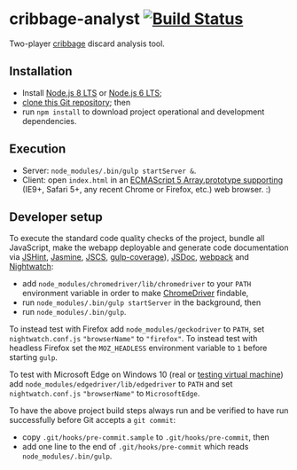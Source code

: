 # cribbage-analyst [![Build Status](https://travis-ci.org/markafitzgerald1/cribbage-analyst.svg?branch=master)](https://travis-ci.org/markafitzgerald1/cribbage-analyst)
Two-player [cribbage](https://en.wikipedia.org/wiki/Cribbage) discard analysis tool.

## Installation
* Install [Node.js 8 LTS](https://nodejs.org/en/download/) or
  [Node.js 6 LTS](https://nodejs.org/en/download/releases/);
* [clone this Git repository](https://help.github.com/articles/cloning-a-repository/); then
* run `npm install` to download project operational and development dependencies.

## Execution
* Server: `node_modules/.bin/gulp startServer &`.
* Client: open `index.html` in an [ECMAScript 5 Array.prototype
  supporting](http://kangax.github.io/compat-table/es5/) (IE9+, Safari 5+, any recent Chrome or
  Firefox, etc.) web browser. :)

## Developer setup
To execute the standard code quality checks of the project, bundle all JavaScript, make the webapp
deployable and generate code documentation via [JSHint](http://jshint.com/),
[Jasmine](http://jasmine.github.io/2.4/introduction.html), [JSCS](http://jscs.info/),
[gulp-coverage](https://github.com/dylanb/gulp-coverage)), [JSDoc](http://usejsdoc.org/index.html),
[webpack](https://webpack.github.io/) and [Nightwatch](http://nightwatchjs.org/):
* add `node_modules/chromedriver/lib/chromedriver` to your `PATH` environment variable in order to
  make [ChromeDriver](http://chromedriver.chromium.org/) findable,
* run `node_modules/.bin/gulp startServer` in the background, then
* run `node_modules/.bin/gulp`.

To instead test with Firefox add `node_modules/geckodriver` to `PATH`, set `nightwatch.conf.js`
`"browserName"` to `"firefox"`. To instead test with headless Firefox set the `MOZ_HEADLESS`
environment variable to `1` before starting `gulp`.

To test with Microsoft Edge on Windows 10 (real or
[testing virtual machine](https://developer.microsoft.com/en-us/microsoft-edge/tools/vms/)) add
`node_modules/edgedriver/lib/edgedriver` to `PATH` and set `nightwatch.conf.js` `"browserName"` to
`MicrosoftEdge`.

To have the above project build steps always run and be verified to have run successfully before Git accepts a `git commit`:
* copy `.git/hooks/pre-commit.sample` to `.git/hooks/pre-commit`, then
* add one line to the end of `.git/hooks/pre-commit` which reads `node_modules/.bin/gulp`.
